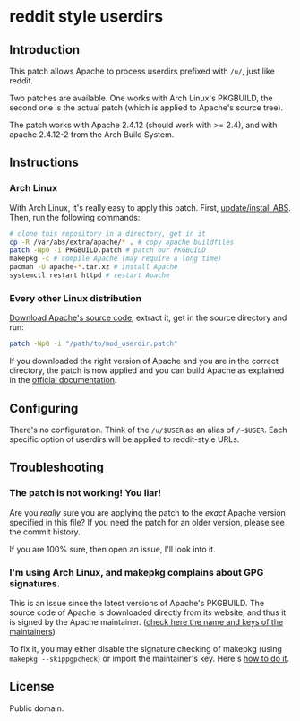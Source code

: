 reddit style userdirs
=====================
Introduction
-----

This patch allows Apache to process userdirs prefixed with `/u/`, just like reddit.

Two patches are available. One works with Arch Linux's PKGBUILD, the second one is the actual patch (which is applied to Apache's source tree).

The patch works with Apache 2.4.12 (should work with >= 2.4), and with apache 2.4.12-2 from the Arch Build System.

Instructions
------------
### Arch Linux

With Arch Linux, it's really easy to apply this patch. First, [update/install ABS](https://wiki.archlinux.org/index.php/ABS#Why_would_I_want_to_use_ABS.3F). Then, run the following commands:

```sh
# clone this repository in a directory, get in it
cp -R /var/abs/extra/apache/* . # copy apache buildfiles
patch -Np0 -i PKGBUILD.patch # patch our PKGBUILD
makepkg -c # compile Apache (may require a long time)
pacman -U apache-*.tar.xz # install Apache
systemctl restart httpd # restart Apache
```

### Every other Linux distribution

[Download Apache's source code](http://httpd.apache.org/download.cgi), extract it, get in the source directory and run:

```sh
patch -Np0 -i "/path/to/mod_userdir.patch"
```

If you downloaded the right version of Apache and you are in the correct directory, the patch is now applied and you can build Apache as explained in the [official documentation](http://httpd.apache.org/docs/2.4/install.html).

Configuring
-----------

There's no configuration. Think of the `/u/$USER` as an alias of `/~$USER`. Each specific option of userdirs will be applied to reddit-style URLs.

Troubleshooting
---------------

### The patch is not working! You liar!

Are you *really* sure you are applying the patch to the *exact* Apache version specified in this file? If you need the patch for an older version, please see the commit history.

If you are 100% sure, then open an issue, I'll look into it.

### I'm using Arch Linux, and makepkg complains about GPG signatures.

This is an issue since the latest versions of Apache's PKGBUILD. The source code of Apache is downloaded directly from its website, and thus it is signed by the Apache maintainer. ([check here the name and keys of the maintainers](http://httpd.apache.org/download.cgi#verify))

To fix it, you may either disable the signature checking of makepkg (using `makepkg --skippgpcheck`) or import the maintainer's key. Here's [how to do it](https://wiki.archlinux.org/index.php/Makepkg#Signature_checking).

License
-------

Public domain.
